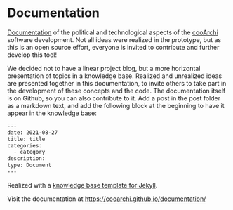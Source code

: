 # Documentation

[Documentation](https://cooarchi.github.io/documentation/) of the political and technological aspects of the [cooArchi](https://www.cooarchi.net/) software development. Not all ideas were realized in the prototype, but as this is an open source effort, everyone is invited to contribute and further develop this tool!

We decided not to have a linear project blog, but a more horizontal presentation of topics in a knowledge base. Realized and unrealized ideas are presented together in this documentation, to invite others to take part in the development of these concepts and the code. The documentation itself is on Github, so you can also contribute to it. Add a post in the post folder as a markdown text, and add the following block at the beginning to have it appear in the knowledge base:
```bash
---
date: 2021-08-27
title: title
categories:
  - category
description: 
type: Document
---
```
Realized with a [knowledge base template for Jekyll](https://github.com/CloudCannon/base-jekyll-template).

Visit the documentation at https://cooarchi.github.io/documentation/
